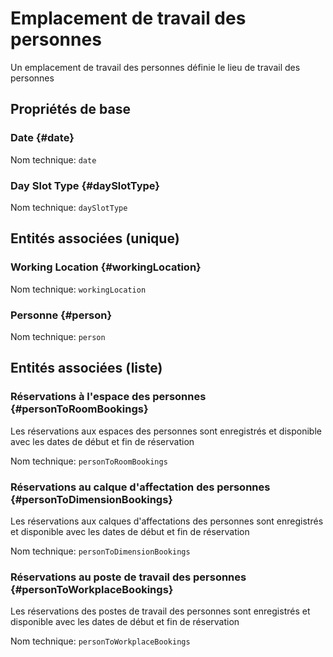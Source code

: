 # Emplacement de travail des personnes
<!--- THIS FILE IS GENERATED PLEASE DO NOT EDIT IT DIRECTLY --->

Un emplacement de travail des personnes définie le lieu de travail des personnes

## Propriétés de base

### Date {#date}



Nom technique: ```date```

### Day Slot Type {#daySlotType}



Nom technique: ```daySlotType```


## Entités associées (unique)

###  Working Location {#workingLocation}



Nom technique: ```workingLocation```

### Personne {#person}



Nom technique: ```person```


## Entités associées (liste)

### Réservations à l'espace des personnes {#personToRoomBookings}

Les réservations aux espaces des personnes sont enregistrés et disponible avec les dates de début et fin de réservation

Nom technique: ```personToRoomBookings```

### Réservations au calque d'affectation des personnes {#personToDimensionBookings}

Les réservations aux calques d'affectations des personnes sont enregistrés et disponible avec les dates de début et fin de réservation

Nom technique: ```personToDimensionBookings```

### Réservations au poste de travail des personnes {#personToWorkplaceBookings}

Les réservations des postes de travail des personnes sont enregistrés et disponible avec les dates de début et fin de réservation

Nom technique: ```personToWorkplaceBookings```





